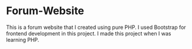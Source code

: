 # Forum-Website
This is a forum website that I created using pure PHP. I used Bootstrap for frontend development in this project. I made this project when I was learning PHP.

